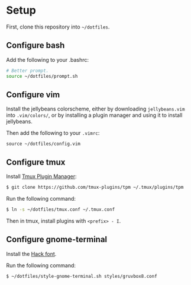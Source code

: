 # Setup

First, clone this repository into `~/dotfiles`.

## Configure bash

Add the following to your .bashrc:

```sh
# Better prompt.
source ~/dotfiles/prompt.sh
```

## Configure vim

Install the jellybeans colorscheme, either by downloading `jellybeans.vim` into
`.vim/colors/`, or by installing a plugin manager and using it to install
jellybeans.

Then add the following to your `.vimrc`:

```
source ~/dotfiles/config.vim
```

## Configure tmux

Install [Tmux Plugin Manager](https://github.com/tmux-plugins/tpm):

```sh
$ git clone https://github.com/tmux-plugins/tpm ~/.tmux/plugins/tpm
```

Run the following command:

```sh
$ ln -s ~/dotfiles/tmux.conf ~/.tmux.conf
```

Then in tmux, install plugins with `<prefix> - I`.

## Configure gnome-terminal

Install the [Hack font](https://github.com/source-foundry/Hack).

Run the following command:

```sh
$ ~/dotfiles/style-gnome-terminal.sh styles/gruvbox8.conf
```

